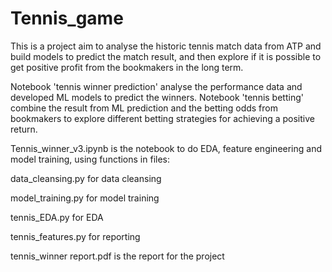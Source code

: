 # Tennis_game
This is a project aim to analyse the historic tennis match data from ATP and build models to predict the match result, and then explore if it is possible to get positive profit from the bookmakers in the long term. 

Notebook 'tennis winner prediction' analyse the performance data and developed ML models to predict the winners.
Notebook 'tennis betting' combine the result from ML prediction and the betting odds from bookmakers to explore different betting strategies for achieving a positive return.

Tennis_winner_v3.ipynb is the notebook to do EDA, feature engineering and model training, using functions in files:  

data_cleansing.py for data cleansing  

model_training.py for model training  

tennis_EDA.py for EDA  

tennis_features.py for reporting

tennis_winner report.pdf is the report for the project

